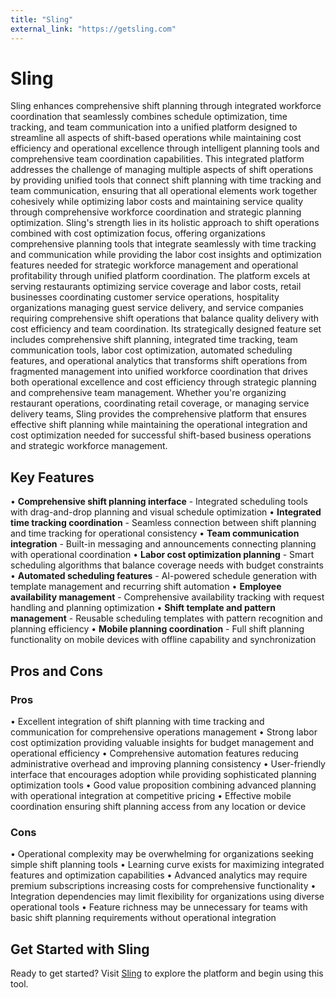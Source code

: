 ```yaml
---
title: "Sling"
external_link: "https://getsling.com"
---
```


# Sling

Sling enhances comprehensive shift planning through integrated workforce coordination that seamlessly combines schedule optimization, time tracking, and team communication into a unified platform designed to streamline all aspects of shift-based operations while maintaining cost efficiency and operational excellence through intelligent planning tools and comprehensive team coordination capabilities. This integrated platform addresses the challenge of managing multiple aspects of shift operations by providing unified tools that connect shift planning with time tracking and team communication, ensuring that all operational elements work together cohesively while optimizing labor costs and maintaining service quality through comprehensive workforce coordination and strategic planning optimization. Sling's strength lies in its holistic approach to shift operations combined with cost optimization focus, offering organizations comprehensive planning tools that integrate seamlessly with time tracking and communication while providing the labor cost insights and optimization features needed for strategic workforce management and operational profitability through unified platform coordination. The platform excels at serving restaurants optimizing service coverage and labor costs, retail businesses coordinating customer service operations, hospitality organizations managing guest service delivery, and service companies requiring comprehensive shift operations that balance quality delivery with cost efficiency and team coordination. Its strategically designed feature set includes comprehensive shift planning, integrated time tracking, team communication tools, labor cost optimization, automated scheduling features, and operational analytics that transforms shift operations from fragmented management into unified workforce coordination that drives both operational excellence and cost efficiency through strategic planning and comprehensive team management. Whether you're organizing restaurant operations, coordinating retail coverage, or managing service delivery teams, Sling provides the comprehensive platform that ensures effective shift planning while maintaining the operational integration and cost optimization needed for successful shift-based business operations and strategic workforce management.

## Key Features

• **Comprehensive shift planning interface** - Integrated scheduling tools with drag-and-drop planning and visual schedule optimization
• **Integrated time tracking coordination** - Seamless connection between shift planning and time tracking for operational consistency
• **Team communication integration** - Built-in messaging and announcements connecting planning with operational coordination
• **Labor cost optimization planning** - Smart scheduling algorithms that balance coverage needs with budget constraints
• **Automated scheduling features** - AI-powered schedule generation with template management and recurring shift automation
• **Employee availability management** - Comprehensive availability tracking with request handling and planning optimization
• **Shift template and pattern management** - Reusable scheduling templates with pattern recognition and planning efficiency
• **Mobile planning coordination** - Full shift planning functionality on mobile devices with offline capability and synchronization

## Pros and Cons

### Pros
• Excellent integration of shift planning with time tracking and communication for comprehensive operations management
• Strong labor cost optimization providing valuable insights for budget management and operational efficiency
• Comprehensive automation features reducing administrative overhead and improving planning consistency
• User-friendly interface that encourages adoption while providing sophisticated planning optimization tools
• Good value proposition combining advanced planning with operational integration at competitive pricing
• Effective mobile coordination ensuring shift planning access from any location or device

### Cons
• Operational complexity may be overwhelming for organizations seeking simple shift planning tools
• Learning curve exists for maximizing integrated features and optimization capabilities
• Advanced analytics may require premium subscriptions increasing costs for comprehensive functionality
• Integration dependencies may limit flexibility for organizations using diverse operational tools
• Feature richness may be unnecessary for teams with basic shift planning requirements without operational integration

## Get Started with Sling

Ready to get started? Visit [Sling](https://getsling.com) to explore the platform and begin using this tool.